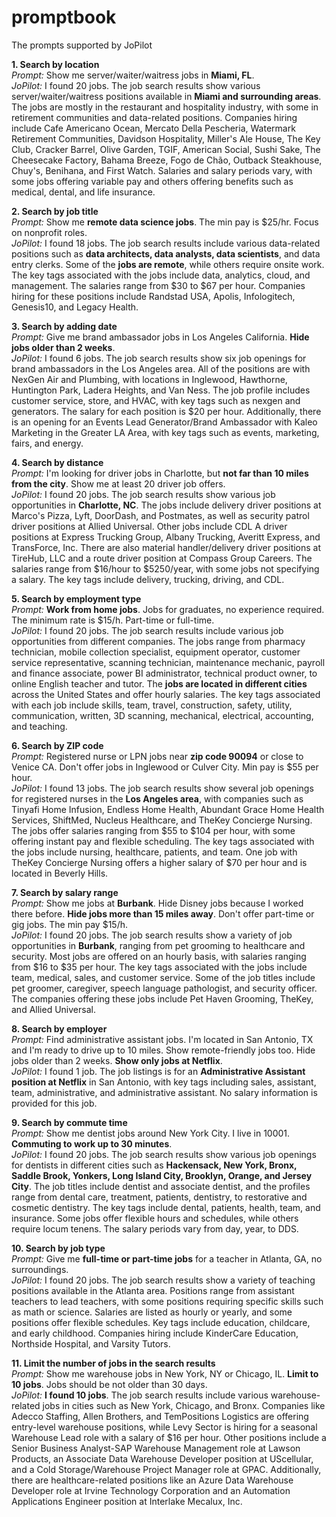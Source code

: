 # promptbook
The prompts supported by JoPilot 

**1. Search by location**  
_Prompt:_ Show me server/waiter/waitress jobs in **Miami, FL**.  
_JoPilot:_ I found 20 jobs. The job search results show various server/waiter/waitress positions available in **Miami and surrounding areas**. The jobs are mostly
in the restaurant and hospitality industry, with some in retirement communities and data-related positions. Companies hiring include Cafe Americano Ocean, Mercato
Della Pescheria, Watermark Retirement Communities, Davidson Hospitality, Miller's Ale House, The Key Club, Cracker Barrel, Olive Garden, TGIF, American Social,
Sushi Sake, The Cheesecake Factory, Bahama Breeze, Fogo de Chão, Outback Steakhouse, Chuy's, Benihana, and First Watch. Salaries and salary periods vary, with
some jobs offering variable pay and others offering benefits such as medical, dental, and life insurance.

**2. Search by job title**  
_Prompt:_ Show me **remote data science jobs**. The min pay is $25/hr. Focus on nonprofit roles.  
_JoPilot:_ I found 18 jobs. The job search results include various data-related positions such as **data architects, data analysts, data scientists**, and data entry clerks. Some of the **jobs are remote**, while others require onsite work. The key tags associated with the jobs include data, analytics, cloud, and management. The salaries range from $30 to $67 per hour. Companies hiring for these positions include Randstad USA, Apolis, Infologitech, Genesis10, and Legacy Health.

**3. Search by adding date**  
_Prompt:_ Give me brand ambassador jobs in Los Angeles California. **Hide jobs older than 2 weeks**.  
_JoPilot:_ I found 6 jobs. The job search results show six job openings for brand ambassadors in the Los Angeles area. All of the positions are with NexGen Air and Plumbing, with locations in Inglewood, Hawthorne, Huntington Park, Ladera Heights, and Van Ness. The job profile includes customer service, store, and HVAC, with key tags such as nexgen and generators. The salary for each position is $20 per hour. Additionally, there is an opening for an Events Lead Generator/Brand Ambassador with Kaleo Marketing in the Greater LA Area, with key tags such as events, marketing, fairs, and energy.

**4. Search by distance**  
_Prompt:_ I'm looking for driver jobs in Charlotte, but **not far than 10 miles from the city**. Show me at least 20 driver job offers.  
_JoPilot:_ I found 20 jobs. The job search results show various job opportunities in **Charlotte, NC**. The jobs include delivery driver positions at Marco's Pizza, Lyft, DoorDash, and Postmates, as well as security patrol driver positions at Allied Universal. Other jobs include CDL A driver positions at Express Trucking Group, Albany Trucking, Averitt Express, and TransForce, Inc. There are also material handler/delivery driver positions at TireHub, LLC and a route driver position at Compass Group Careers. The salaries range from $16/hour to $5250/year, with some jobs not specifying a salary. The key tags include delivery, trucking, driving, and CDL.

**5. Search by employment type**  
_Prompt:_ **Work from home jobs**. Jobs for graduates, no experience required. The minimum rate is $15/h. Part-time or full-time.  
_JoPilot:_ I found 20 jobs. The job search results include various job opportunities from different companies. The jobs range from pharmacy technician, mobile collection specialist, equipment operator, customer service representative, scanning technician, maintenance mechanic, payroll and finance associate, power BI administrator, technical product owner, to online English teacher and tutor. The **jobs are located in different cities** across the United States and offer hourly salaries. The key tags associated with each job include skills, team, travel, construction, safety, utility, communication, written, 3D scanning, mechanical, electrical, accounting, and teaching.

**6. Search by ZIP code**  
_Prompt:_ Registered nurse or LPN jobs near **zip code 90094** or close to Venice CA. Don't offer jobs in Inglewood or Culver City. Min pay is $55 per hour.  
_JoPilot:_ I found 13 jobs. The job search results show several job openings for registered nurses in the **Los Angeles area**, with companies such as Tinyafi Home Infusion, Endless Home Health, Abundant Grace Home Health Services, ShiftMed, Nucleus Healthcare, and TheKey Concierge Nursing. The jobs offer salaries ranging from $55 to $104 per hour, with some offering instant pay and flexible scheduling. The key tags associated with the jobs include nursing, healthcare, patients, and team. One job with TheKey Concierge Nursing offers a higher salary of $70 per hour and is located in Beverly Hills.

**7. Search by salary range**  
_Prompt:_ Show me jobs at **Burbank**. Hide Disney jobs because I worked there before. **Hide jobs more than 15 miles away**. Don't offer part-time or gig jobs. The min pay $15/h.  
_JoPilot:_ I found 20 jobs. The job search results show a variety of job opportunities in **Burbank**, ranging from pet grooming to healthcare and security. Most jobs are offered on an hourly basis, with salaries ranging from $16 to $35 per hour. The key tags associated with the jobs include team, medical, sales, and customer service. Some of the job titles include pet groomer, caregiver, speech language pathologist, and security officer. The companies offering these jobs include Pet Haven Grooming, TheKey, and Allied Universal.

**8. Search by employer**  
_Prompt:_ Find administrative assistant jobs. I'm located in San Antonio, TX and I'm ready to drive up to 10 miles. Show remote-friendly jobs too. Hide jobs older than 2 weeks. **Show only jobs at Netflix**.  
_JoPilot:_ I found 1 job. The job listings is for an **Administrative Assistant position at Netflix** in San Antonio, with key tags including sales, assistant, team, administrative, and administrative assistant. No salary information is provided for this job.

**9. Search by commute time**  
_Prompt:_ Show me dentist jobs around New York City. I live in 10001. **Commuting to work up to 30 minutes**.  
_JoPilot:_ I found 20 jobs. The job search results show various job openings for dentists in different cities such as **Hackensack, New York, Bronx, Saddle Brook, Yonkers, Long Island City, Brooklyn, Orange, and Jersey City**. The job titles include dentist and associate dentist, and the profiles range from dental care, treatment, patients, dentistry, to restorative and cosmetic dentistry. The key tags include dental, patients, health, team, and insurance. Some jobs offer flexible hours and schedules, while others require locum tenens. The salary periods vary from day, year, to DDS.

**10. Search by job type**  
_Prompt:_ Give me **full-time or part-time jobs** for a teacher in Atlanta, GA, no surroundings.  
_JoPilot:_ I found 20 jobs. The job search results show a variety of teaching positions available in the Atlanta area. Positions range from assistant teachers to lead teachers, with some positions requiring specific skills such as math or science. Salaries are listed as hourly or yearly, and some positions offer flexible schedules. Key tags include education, childcare, and early childhood. Companies hiring include KinderCare Education, Northside Hospital, and Varsity Tutors.

**11. Limit the number of jobs in the search results**  
_Prompt:_ Show me warehouse jobs in New York, NY or Chicago, IL. **Limit to 10 jobs**. Jobs should be not older than 30 days.  
_JoPilot:_ **I found 10 jobs**. The job search results include various warehouse-related jobs in cities such as New York, Chicago, and Bronx. Companies like Adecco Staffing, Allen Brothers, and TemPositions Logistics are offering entry-level warehouse positions, while Levy Sector is hiring for a seasonal Warehouse Lead role with a salary of $16 per hour. Other positions include a Senior Business Analyst-SAP Warehouse Management role at Lawson Products, an Associate Data Warehouse Developer position at UScellular, and a Cold Storage/Warehouse Project Manager role at GPAC. Additionally, there are healthcare-related positions like an Azure Data Warehouse Developer role at Irvine Technology Corporation and an Automation Applications Engineer position at Interlake Mecalux, Inc.
